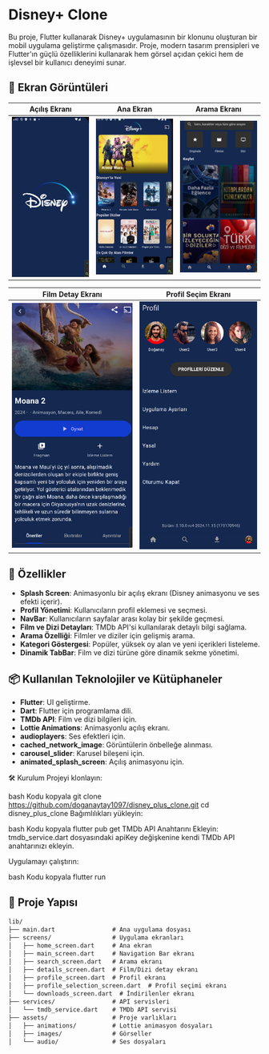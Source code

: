 # Disney+ Clone

Bu proje, Flutter kullanarak Disney+ uygulamasının bir klonunu oluşturan bir mobil uygulama geliştirme çalışmasıdır. Proje, modern tasarım prensipleri ve Flutter'ın güçlü özelliklerini kullanarak hem görsel açıdan çekici hem de işlevsel bir kullanıcı deneyimi sunar.

## 📱 Ekran Görüntüleri

| Açılış Ekranı                 | Ana Ekran                     | Arama Ekranı                  |
|-------------------------------|-------------------------------|-------------------------------|
| ![Açılış Ekranı](disney_plus/assets/screenshots/splash_screen.png) | ![Ana Ekran](disney_plus/assets/screenshots/home_screen.png) | ![Arama Ekranı](disney_plus/assets/screenshots/search_screen.png) |

| Film Detay Ekranı             | Profil Seçim Ekranı           |
|-------------------------------|-------------------------------|
| ![Film Detay](disney_plus/assets/screenshots/details_screen.png) | ![Profil Seçim](disney_plus/assets/screenshots/profile_selection_screen.png) |

## 🚀 Özellikler

- **Splash Screen**: Animasyonlu bir açılış ekranı (Disney animasyonu ve ses efekti içerir).
- **Profil Yönetimi**: Kullanıcıların profil eklemesi ve seçmesi.
- **NavBar**: Kullanıcıların sayfalar arası kolay bir şekilde geçmesi.
- **Film ve Dizi Detayları**: TMDb API'si kullanılarak detaylı bilgi sağlama.
- **Arama Özelliği**: Filmler ve diziler için gelişmiş arama.
- **Kategori Göstergesi**: Popüler, yüksek oy alan ve yeni içerikleri listeleme.
- **Dinamik TabBar**: Film ve dizi türüne göre dinamik sekme yönetimi.

## 📦 Kullanılan Teknolojiler ve Kütüphaneler

- **Flutter**: UI geliştirme.
- **Dart**: Flutter için programlama dili.
- **TMDb API**: Film ve dizi bilgileri için.
- **Lottie Animations**: Animasyonlu açılış ekranı.
- **audioplayers**: Ses efektleri için.
- **cached_network_image**: Görüntülerin önbelleğe alınması.
- **carousel_slider**: Karusel bileşeni için.
- **animated_splash_screen**: Açılış animasyonu için.


🛠️ Kurulum
Projeyi klonlayın:

bash
Kodu kopyala
git clone https://github.com/doganaytay1097/disney_plus_clone.git
cd disney_plus_clone
Bağımlılıkları yükleyin:

bash
Kodu kopyala
flutter pub get
TMDb API Anahtarını Ekleyin: tmdb_service.dart dosyasındaki apiKey değişkenine kendi TMDb API anahtarınızı ekleyin.

Uygulamayı çalıştırın:

bash
Kodu kopyala
flutter run

## 📂 Proje Yapısı

```plaintext
lib/
├── main.dart                # Ana uygulama dosyası
├── screens/                 # Uygulama ekranları
│   ├── home_screen.dart     # Ana ekran
│   ├── main_screen.dart     # Navigation Bar ekranı
│   ├── search_screen.dart   # Arama ekranı
│   ├── details_screen.dart  # Film/Dizi detay ekranı
│   ├── profile_screen.dart  # Profil ekranı
│   ├── profile_selection_screen.dart  # Profil seçimi ekranı
│   └── downloads_screen.dart  # İndirilenler ekranı
├── services/                # API servisleri
│   └── tmdb_service.dart    # TMDb API servisi
├── assets/                  # Proje varlıkları
│   ├── animations/          # Lottie animasyon dosyaları
│   ├── images/              # Görseller
│   └── audio/               # Ses dosyaları


